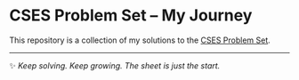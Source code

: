 # CSES Problem Set – My Journey

This repository is a collection of my solutions to the [CSES Problem Set](https://cses.fi/problemset/).  

---

✨ *Keep solving. Keep growing. The sheet is just the start.*  
